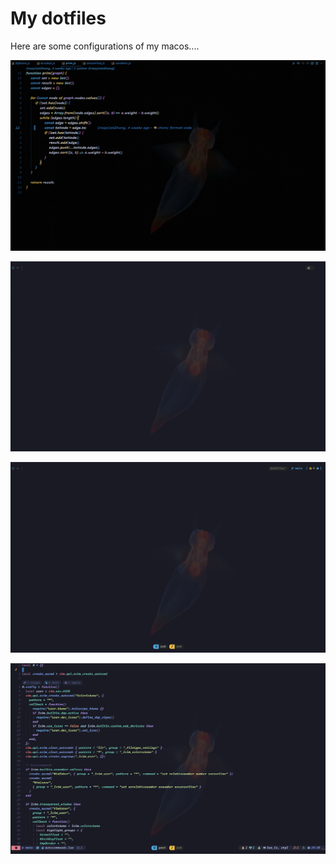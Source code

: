 # My dotfiles

Here are some configurations of my macos....

![vscode screenshot](./images/vscode-screenshot.png)

![wezterm screenshot](./images/wezterm-screenshot.png)

![tmux screenshot](./images/tmux-screenshot.png)

![nvim screenshot](./images/nvim-screenshot.png)
